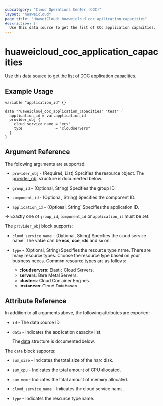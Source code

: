 ```yaml
---
subcategory: "Cloud Operations Center (COC)"
layout: "huaweicloud"
page_title: "HuaweiCloud: huaweicloud_coc_application_capacities"
description: |-
  Use this data source to get the list of COC application capacities.
---
```


# huaweicloud_coc_application_capacities

Use this data source to get the list of COC application capacities.

## Example Usage

```hcl
variable "application_id" {}

data "huaweicloud_coc_application_capacities" "test" {
  application_id = var.application_id
  provider_obj {
    cloud_service_name = "ecs"
    type               = "cloudservers"
  }
}
```

## Argument Reference

The following arguments are supported:

* `provider_obj` - (Required, List) Specifies the resource object.
  The [provider_obj](#provider_obj_struct) structure is documented below.

* `group_id` - (Optional, String) Specifies the group ID.

* `component_id` - (Optional, String) Specifies the component ID.

* `application_id` - (Optional, String) Specifies the application ID.

-> Exactly one of `group_id`, `component_id` or `application_id` must be set.

<a name="provider_obj_struct"></a>
The `provider_obj` block supports:

* `cloud_service_name` - (Optional, String) Specifies the cloud service name.
  The value can be **ecs**, **cce**, **rds** and so on.

* `type` - (Optional, String) Specifies the resource type name.
  There are many resource types. Choose the resource type based on your business needs. Common resource types are as follows:
  + **cloudservers**: Elastic Cloud Servers.
  + **servers**: Bare Metal Servers.
  + **clusters**: Cloud Container Engines.
  + **instances**: Cloud Databases.

## Attribute Reference

In addition to all arguments above, the following attributes are exported:

* `id` - The data source ID.

* `data` - Indicates the application capacity list.

  The [data](#data_struct) structure is documented below.

<a name="data_struct"></a>
The `data` block supports:

* `sum_size` - Indicates the total size of the hard disk.

* `sum_cpu` - Indicates the total amount of CPU allocated.

* `sum_mem` - Indicates the total amount of memory allocated.

* `cloud_service_name` - Indicates the cloud service name.

* `type` - Indicates the resource type name.
